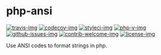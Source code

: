 php-ansi
========

[travis-img]: https://img.shields.io/travis/hschulz/php-ansi.svg?style=flat-square
[codecov-img]: https://img.shields.io/codecov/c/github/hschulz/php-ansi.svg?style=flat-square
[php-v-img]: https://img.shields.io/packagist/php-v/hschulz/php-ansi?style=flat-square
[github-issues-img]: https://img.shields.io/github/issues/hschulz/php-ansi.svg?style=flat-square
[contrib-welcome-img]: https://img.shields.io/badge/contributions-welcome-blue.svg?style=flat-square
[license-img]: https://img.shields.io/github/license/hschulz/php-ansi.svg?style=flat-square
[styleci-img]: https://styleci.io/repos/130574750/shield

[![travis-img]](https://travis-ci.com/github/hschulz/php-ansi)
[![codecov-img]](https://codecov.io/gh/hschulz/php-ansi)
[![styleci-img]](https://github.styleci.io/repos/130574750)
[![php-v-img]](https://packagist.org/packages/hschulz/php-ansi)
[![github-issues-img]](https://github.com/hschulz/php-ansi/issues)
[![contrib-welcome-img]](https://github.com/hschulz/php-ansi/blob/master/CONTRIBUTING.md)
[![license-img]](https://github.com/hschulz/php-ansi/blob/master/LICENSE)

Use ANSI codes to format strings in php.

